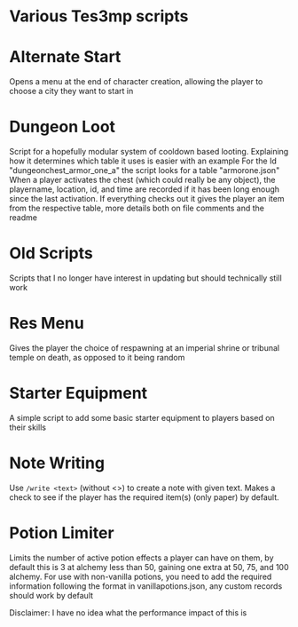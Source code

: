 # Various Tes3mp scripts

# Alternate Start
Opens a menu at the end of character creation, allowing the player to choose a city they want to start in


# Dungeon Loot
Script for a hopefully modular system of cooldown based looting. Explaining how it determines which table it uses is easier with an example
For the Id "dungeonchest_armor_one_a" the script looks for a table "armorone.json"
When a player activates the chest (which could really be any object), the playername, location, id, and time are recorded if it has been long enough since the last activation.
If everything checks out it gives the player an item from the respective table, more details both on file comments and the readme

# Old Scripts
Scripts that I no longer have interest in updating but should technically still work

# Res Menu
Gives the player the choice of respawning at an imperial shrine or tribunal temple on death, as opposed to it being random

# Starter Equipment
A simple script to add some basic starter equipment to players based on their skills

# Note Writing
Use ```/write <text>``` (without <>) to create a note with given text.
Makes a check to see if the player has the required item(s) (only paper) by default.

# Potion Limiter
Limits the number of active potion effects a player can have on them, by default this is 3 at alchemy less
than 50, gaining one extra at 50, 75, and 100 alchemy.
For use with non-vanilla potions, you need to add the required information following the format in vanillapotions.json, any custom records should work by default

Disclaimer: I have no idea what the performance impact of this is
